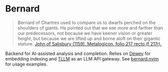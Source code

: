 # Bernard

> Bernard of Chartres used to compare us to dwarfs perched on the shoulders of giants. He pointed out that we see more and farther than our predecessors, not because we have keener vision or greater height, but because we are lifted up and borne aloft on their gigantic stature. [John of Salisbury (1159). Metalogicon. folio 217 recto (f 217r).](https://en.wikipedia.org/wiki/Standing_on_the_shoulders_of_giants#cite_note-9)

Backend for AI-assisted analysis and completion. Relies on [Dewey](https://github.com/JTan2231/dewey) for embedding indexing and [TLLM](https://github.com/JTan2231/TLLM) as an LLM API gateway. See [bernard.nvim](https://github.com/JTan2231/bernard.nvim) for usage examples.
